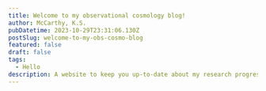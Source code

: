 ```yaml
---
title: Welcome to my observational cosmology blog!
author: McCarthy, K.S.
pubDatetime: 2023-10-29T23:31:06.130Z
postSlug: welcome-to-my-obs-cosmo-blog
featured: false
draft: false
tags:
  - Hello
description: A website to keep you up-to-date about my research progress and milestones.
---
```


